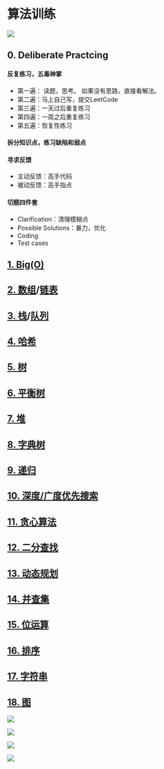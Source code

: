 # 算法训练

![](./images/leetcode-00.jpg)

## 0. Deliberate Practcing

#### 反复练习，五毒神掌

+ 第一遍： 读题，思考。 如果没有思路，直接看解法。
+ 第二遍：马上自己写，提交LeetCode
+ 第三遍：一天过后重复练习
+ 第四遍：一周之后重复练习
+ 第五遍：恢复性练习

#### 拆分知识点，练习缺陷和弱点

#### 寻求反馈

+ 主动反馈：高手代码
+ 被动反馈：高手指点

#### 切题四件套

+ Clarification：清理模糊点
+ Possible Solutions：暴力，优化
+ Coding
+ Test cases



## [1. Big(O)](./doc/big-o.md)



## [2. 数组](./doc/arr.md)/[链表](./doc/list.md)



## [3. 栈](doc/stack.md)/[队列](doc/queue.md)



## [4. 哈希](./doc/map-set.md)



## [5. 树](./doc/tree.md)



## [6. 平衡树](./doc/balance-tree.md)



## [7. 堆](./doc/heap.md)



## [8. 字典树](./doc/trie-tree.md)



## [9. 递归](./doc/recursion.md)



## [10. 深度/广度优先搜索](doc/dbfs.md)



## [11. 贪心算法](./doc/greedy.md)



## [12. 二分查找](./doc/search.md)



## [13. 动态规划](./doc/dp.md)



## [14. 并查集](./doc/dp.md)



## [15. 位运算](./doc/bit.md)



## [16. 排序](./doc/sort.md)



## [17. 字符串](./doc/pattern.md)



## [18. 图](./doc/graphy.md)



![](./images/leetcode-101.jpg)

![](./images/leetcode-102.jpg)

![](./images/leetcode-103.jpg)

![](./images/leetcode-104.jpg)